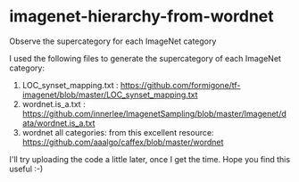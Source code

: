# imagenet-hierarchy-from-wordnet  
Observe the supercategory for each ImageNet category  
  
I used the following files to generate the supercategory of each ImageNet category:  
1. LOC_synset_mapping.txt : https://github.com/formigone/tf-imagenet/blob/master/LOC_synset_mapping.txt
2. wordnet.is_a.txt : https://github.com/innerlee/ImagenetSampling/blob/master/Imagenet/data/wordnet.is_a.txt  
3. wordnet all categories: from this excellent resource: https://github.com/aaalgo/caffex/blob/master/wordnet  
  
I'll try uploading the code a little later, once I get the time. Hope you find this useful :-)   
